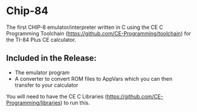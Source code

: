 # Chip-84
The first CHIP-8 emulator/interpreter written in C using the CE C Programming Toolchain (https://github.com/CE-Programming/toolchain) for the TI-84 Plus CE calculator.

## Included in the Release:
- The emulator program
- A converter to convert ROM files to AppVars which you can then transfer to your calculator

You will need to have the CE C Libraries (https://github.com/CE-Programming/libraries) to run this.
